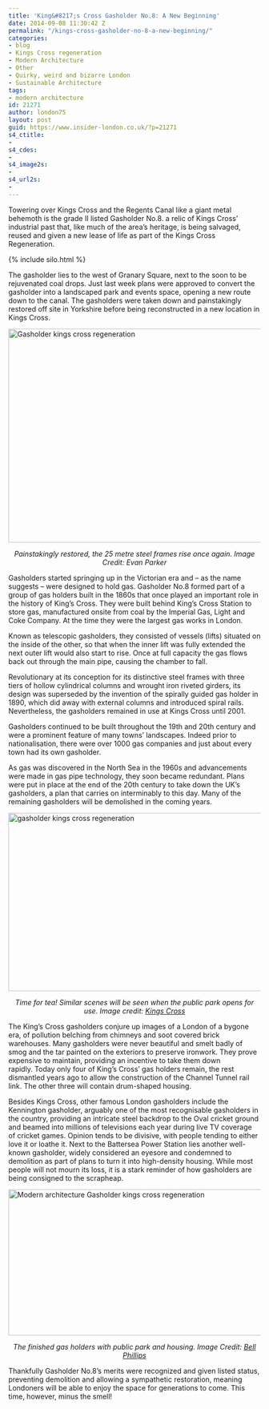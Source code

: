 ```yaml
---
title: 'King&#8217;s Cross Gasholder No.8: A New Beginning'
date: 2014-09-08 11:30:42 Z
permalink: "/kings-cross-gasholder-no-8-a-new-beginning/"
categories:
- blog
- Kings Cross regeneration
- Modern Architecture
- Other
- Quirky, weird and bizarre London
- Sustainable Architecture
tags:
- modern architecture
id: 21271
author: london75
layout: post
guid: https://www.insider-london.co.uk/?p=21271
s4_ctitle:
- 
s4_cdes:
- 
s4_image2s:
- 
s4_url2s:
- 
---
```


Towering over Kings Cross and the Regents Canal like a giant metal behemoth is the grade II listed Gasholder No.8. a relic of Kings Cross’ industrial past that, like much of the area’s heritage, is being salvaged, reused and given a new lease of life as part of the Kings Cross Regeneration.

{% include silo.html %}

The gasholder lies to the west of Granary Square, next to the soon to be rejuvenated coal drops. Just last week plans were approved to convert the gasholder into a landscaped park and events space, opening a new route down to the canal. The gasholders were taken down and painstakingly restored off site in Yorkshire before being reconstructed in a new location in Kings Cross.

[<img class="wp-image-17024 size-full aligncenter" src="/wp-content/uploads/2014/08/Gasholder.jpg" alt="Gasholder kings cross regeneration" width="569" height="427" />](/wp-content/uploads/2014/08/Gasholder.jpg)

<p style="text-align: center;">
  <em>Painstakingly restored, the 25 metre steel frames rise once again. Image Credit: Evan Parker</em>
</p>

Gasholders started springing up in the Victorian era and &#8211; as the name suggests &#8211; were designed to hold gas. Gasholder No.8 formed part of a group of gas holders built in the 1860s that once played an important role in the history of King&#8217;s Cross. They were built behind King&#8217;s Cross Station to store gas, manufactured onsite from coal by the Imperial Gas, Light and Coke Company. At the time they were the largest gas works in London.

Known as telescopic gasholders, they consisted of vessels (lifts) situated on the inside of the other, so that when the inner lift was fully extended the next outer lift would also start to rise. Once at full capacity the gas flows back out through the main pipe, causing the chamber to fall.

Revolutionary at its conception for its distinctive steel frames with three tiers of hollow cylindrical columns and wrought iron riveted girders, its design was superseded by the invention of the spirally guided gas holder in 1890, which did away with external columns and introduced spiral rails. Nevertheless, the gasholders remained in use at Kings Cross until 2001.

Gasholders continued to be built throughout the 19th and 20th century and were a prominent feature of many towns’ landscapes. Indeed prior to nationalisation, there were over 1000 gas companies and just about every town had its own gasholder.

As gas was discovered in the North Sea in the 1960s and advancements were made in gas pipe technology, they soon became redundant. Plans were put in place at the end of the 20th century to take down the UK’s gasholders, a plan that carries on interminably to this day. Many of the remaining gasholders will be demolished in the coming years.

[<img class="aligncenter size-full wp-image-21278" src="/wp-content/uploads/2014/09/image_2977_958_600.jpg" alt="gasholder kings cross regeneration" width="569" height="356" />](http://www.kingscross.co.uk/heritage-gasholder-no-8)

<p style="text-align: center;">
  <em>Time for tea! Similar scenes will be seen when the public park opens for use. Image credit: <a href="http://www.kingscross.co.uk/heritage-st-pancras-station-and-midland-grand-hotel" target="_blank">Kings Cross</a></em>
</p>

The King&#8217;s Cross gasholders conjure up images of a London of a bygone era, of pollution belching from chimneys and soot covered brick warehouses. Many gasholders were never beautiful and smelt badly of smog and the tar painted on the exteriors to preserve ironwork. They prove expensive to maintain, providing an incentive to take them down rapidly. Today only four of King&#8217;s Cross&#8217; gas holders remain, the rest dismantled years ago to allow the construction of the Channel Tunnel rail link. The other three will contain drum-shaped housing.

Besides Kings Cross, other famous London gasholders include the Kennington gasholder, arguably one of the most recognisable gasholders in the country, providing an intricate steel backdrop to the Oval cricket ground and beamed into millions of televisions each year during live TV coverage of cricket games. Opinion tends to be divisive, with people tending to either love it or loathe it. Next to the Battersea Power Station lies another well-known gasholder, widely considered an eyesore and condemned to demolition as part of plans to turn it into high-density housing. While most people will not mourn its loss, it is a stark reminder of how gasholders are being consigned to the scrapheap.

[<img class="aligncenter size-full wp-image-21277" src="/wp-content/uploads/2014/09/1408-Gasholder-Planning-1560x800.jpg" alt="Modern architecture Gasholder kings cross regeneration " width="569" height="292" />](http://www.bellphillips.com/project/gasholder-8-park/)

<p style="text-align: center;">
  <em>The finished gas holders with public park and housing. Image Credit: <a href="http://www.bellphillips.com/project/gasholder-8-park/" target="_blank">Bell Phillips</a></em>
</p>

Thankfully Gasholder No.8&#8217;s merits were recognized and given listed status, preventing demolition and allowing a sympathetic restoration, meaning Londoners will be able to enjoy the space for generations to come. This time, however, minus the smell!
